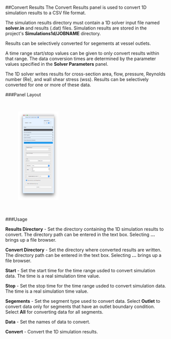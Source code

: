 
##Convert Results
The Convert Results panel is used to convert 1D simulation results to a CSV file format. 

The simulation results directory must contain a 1D solver input file named **solver.in** and results (.dat) files. 
Simulation results are stored in the project's **Simulations1d/JOBNAME** directory.  

Results can be selectively converted for segements at vessel outlets. 

A time range start/stop values can be given to only convert results within that range. The data conversion times 
are determined by the parameter values specified in the **Solver Parameters** panel.

The 1D solver writes results for cross-section area, flow, pressure, Reynolds number (Re), and wall shear stress (wss).
Results can be selectively converted for one or more of these data.


###Panel Layout

<br>
<figure>
  <img src="documentation/rom_simulation/tool/images/convert-results-panel.png" style="float: left; width: 30%; margin-right: 1%; margin-bottom: 0.5em;">
  <p style="clear: both;">
</figure>
<br>

###Usage 

**Results Directory** - Set the directory containing the 1D simulation results to convert. The directory path can be entered in 
                        the text box. Selecting **...** brings up a file browser.

**Convert Directory** - Set the directory where converted results are written. The directory path can be entered in 
                        the text box. Selecting **...** brings up a file browser.

**Start** - Set the start time for the time range usded to convert simulation data. The time is a real simulation time value.

**Stop** - Set the stop time for the time range usded to convert simulation data. The time is a real simulation time value.

**Segements** - Set the segment type used to convert data. Select <b>Outlet</b> to convert data only for segments that have 
                an outlet boundary condition. Select <b>All</b> for converting data for all segments.

**Data** - Set the names of data to convert. 

**Convert** - Convert the 1D simulation results.


